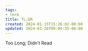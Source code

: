 ```yaml
---
tags:
- term
title: TL;DR
created: 2024-01-15T15:26:02-08:00
updated: 2024-01-26T09:09:35-08:00
---
```


Too Long; Didn't Read
